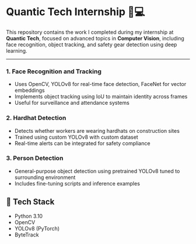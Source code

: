 # Quantic Tech Internship 🧠💻

This repository contains the work I completed during my internship at **Quantic Tech**, focused on advanced topics in **Computer Vision**, including face recognition, object tracking, and safety gear detection using deep learning.

---------------------------------

### 1. **Face Recognition and Tracking**
- Uses OpenCV, YOLOv8 for real-time face detection, FaceNet for vector embeddings
- Implements object tracking using IoU to maintain identity across frames
- Useful for surveillance and attendance systems

### 2. **Hardhat Detection**
- Detects whether workers are wearing hardhats on construction sites
- Trained using custom YOLOv8 with custom dataset
- Real-time alerts can be integrated for safety compliance

### 3. **Person Detection**
- General-purpose object detection using pretrained YOLOv8 tuned to surrounding environment
- Includes fine-tuning scripts and inference examples

## 🧪 Tech Stack

- Python 3.10
- OpenCV
- YOLOv8 (PyTorch)
- ByteTrack
